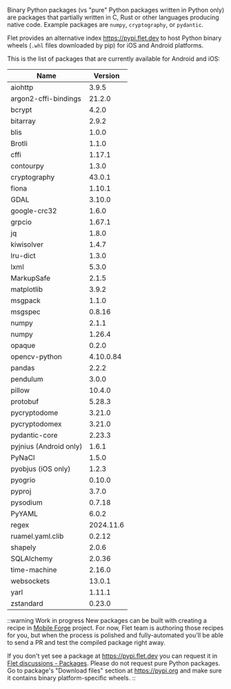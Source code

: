Binary Python packages (vs "pure" Python packages written in Python only) are packages that partially written in C, Rust or other languages producing native code. Example packages are `numpy`, `cryptography`, or `pydantic`.

Flet provides an alternative index https://pypi.flet.dev to host Python binary wheels (`.whl` files downloaded by pip) for iOS and Android platforms.

This is the list of packages that are currently available for Android and iOS:

| Name                   | Version   |
|------------------------|-----------|
| aiohttp                | 3.9.5     |
| argon2-cffi-bindings   | 21.2.0    |
| bcrypt                 | 4.2.0     |
| bitarray               | 2.9.2     |
| blis                   | 1.0.0     |
| Brotli                 | 1.1.0     |
| cffi                   | 1.17.1    |
| contourpy              | 1.3.0     |
| cryptography           | 43.0.1    |
| fiona                  | 1.10.1    |
| GDAL                   | 3.10.0    |
| google-crc32           | 1.6.0     |
| grpcio                 | 1.67.1    |
| jq                     | 1.8.0     |
| kiwisolver             | 1.4.7     |
| lru-dict               | 1.3.0     |
| lxml                   | 5.3.0     |
| MarkupSafe             | 2.1.5     |
| matplotlib             | 3.9.2     |
| msgpack                | 1.1.0     |
| msgspec                | 0.8.16    |
| numpy                  | 2.1.1     |
| numpy                  | 1.26.4    |
| opaque                 | 0.2.0     |
| opencv-python          | 4.10.0.84 |
| pandas                 | 2.2.2     |
| pendulum               | 3.0.0     |
| pillow                 | 10.4.0    |
| protobuf               | 5.28.3    |
| pycryptodome           | 3.21.0    |
| pycryptodomex          | 3.21.0    |
| pydantic-core          | 2.23.3    |
| pyjnius (Android only) | 1.6.1     |
| PyNaCl                 | 1.5.0     |
| pyobjus (iOS only)     | 1.2.3     |
| pyogrio                | 0.10.0    |
| pyproj                 | 3.7.0     |
| pysodium               | 0.7.18    |
| PyYAML                 | 6.0.2     |
| regex                  | 2024.11.6 |
| ruamel.yaml.clib       | 0.2.12    |
| shapely                | 2.0.6     |
| SQLAlchemy             | 2.0.36    |
| time-machine           | 2.16.0    |
| websockets             | 13.0.1    |
| yarl                   | 1.11.1    |
| zstandard              | 0.23.0    |

::warning Work in progress
New packages can be built with creating a recipe in [Mobile Forge](https://github.com/flet-dev/mobile-forge) project. For now, Flet team is authoring those recipes for you, but when the process is polished and fully-automated you'll be able to send a PR and test the compiled package right away.

If you don't yet see a package at https://pypi.flet.dev you can request it in [Flet discussions - Packages](https://github.com/flet-dev/flet/discussions/categories/packages). Please do not request pure Python packages. Go to package's "Download files" section at https://pypi.org and make sure it contains binary platform-specific wheels.
::